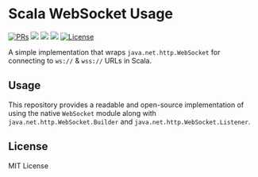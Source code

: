 # Scala WebSocket Usage
<div>
  <p>
    <a href="https://github.com/KiyonoKara/Scala-WebSocket-Usage/pulls"><img src="https://shields.io/github/issues-pr/KiyonoKara/HTTPS-Requests-Scala?color=da301b" alt="PRs" /></a>
    <a><img src="https://shields.io/github/languages/code-size/KiyonoKara/Scala-WebSocket-Usage?color=da301b" /></a>
    <a><img src="https://shields.io/tokei/lines/github/KiyonoKara/Scala-WebSocket-Usage" /></a>
    <a><img src="https://img.shields.io/github/last-commit/KiyonoKara/Scala-WebSocket-Usage?color=007ace"></a>
    <a href="LICENSE.md"><img src="https://img.shields.io/github/license/KiyonoKara/Scala-WebSocket-Usage?color=007ace" alt="License" /></a>
  </p>
</div>

A simple implementation that wraps `java.net.http.WebSocket` for connecting to `ws://` & `wss://` URLs in Scala.

## Usage 
This repository provides a readable and open-source implementation of using the native `WebSocket` module along with `java.net.http.WebSocket.Builder` and `java.net.http.WebSocket.Listener`. 

## License
MIT License
